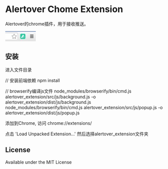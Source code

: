 Alertover Chome Extension
======================

Alertover的chrome插件，用于接收推送。


![icon](/docs/images/alertover.jpg)

安装
------------

进入文件目录

// 安装前端依赖
npm install

// browserify编译js文件
node_modules/browserify/bin/cmd.js alertover_extension/src/js/background.js -o alertover_extension/dist/js/background.js
node_modules/browserify/bin/cmd.js alertover_extension/src/js/popup.js -o alertover_extension/dist/js/popup.js

添加到Chrome, 访问 chrome://extensions/ 

点击 'Load Unpacked Extension...' 然后选择alertover_extension文件夹

License
-------

Available under the MIT License

